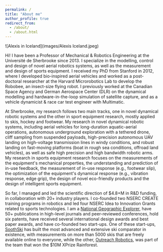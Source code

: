 ```yaml
---
permalink: /
title: "About me"
author_profile: true
redirect_from: 
  - /about/
  - /about.html
---
```


![Alexis in Iceland](images/Alexis Iceland.jpeg)

Hi! I have been a Professor of Mechanical & Robotics Engineering at the Université de Sherbrooke since 2013. I specialize in the modelling, control and design of novel aerial robotics systems, as well as the measurement and design of sports equipment. I received my PhD from Stanford in 2012, where I developed bio-inspired aerial vehicles and worked as a post-doctoral researcher at the Harvard Microrobotics Lab to develop the Robobee, an insect-size flying robot. I previously worked at the Canadian Space Agency and German Aerospace Center (DLR) on the dynamical modelling and hardware-in-the-loop simulation of satellite capture, and as a vehicle dynamicist & race car test engineer with Multimatic. 

At Sherbrooke, my research follows two main tracks, one in novel dynamical robotic systems and the other in sport equipment research, mostly applied to skis, hockey and footwear. My research in novel dynamical robotic systems, including aerial vehicles for long-duration aquatic-aerial operations, autonomous underground exploration with a tethered drone, cliff sampling from suspended payloads, high-precision autonomous UAV landing on high-voltage transmission lines in windy conditions, and robust landing on fast-moving platforms (boat in rough sea conditions, offroad land vehicles), as well as safe high precision and high bandwidth robotic arms. My research in sports equipment research focuses on the measurements of the equipment's mechanical properties, the understanding and prediction of in-use feedback, the measurement of in-use response (e.g., footwear slip), the optimization of the equipment's dynamical response (e.g., vibration response, edge grip), the design of novel eco-friendly products and the design of intelligent sports equipment. 

So far, I managed and led the scientific direction of $4.8+M in R&D funding, in collaboration with 20+ industry players. I co-founded two NSERC CREATE training programs in robotics and led four NSERC Idea to Innovation Grants related to sports technologies. I am a [National Geographic Explorer](https://explorers.nationalgeographic.org/directory/alexis-lussier-desbiens), have 50+ publications in high-level journals and peer-reviewed conferences, hold six patents, have received several international design awards and best paper awards, and have co-founded two start-ups. One of these start-ups, [SoothSki](https://soothski.com/) has built the most advanced and extensive ski comparator in existence, with measurements on more than 5000 skis that are freely available online to everyone, while the other, [Outreach Robotics](https://outreachrobotics.com/), was part of the team that won the $10M XPrize Rainforest.  

